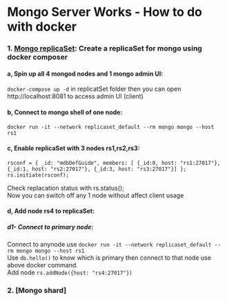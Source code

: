 # Mongo Server Works - How to do with docker
### 1. [Mongo replicaSet](https://github.com/ngonhan2k5/devops-practice/tree/master/replicaSet): Create a replicaSet for mongo using docker composer
#### a, Spin up all 4 mongod nodes and 1 mongo admin UI:
```docker-compose up -d``` in replicatSet folder then you can open http://localhost:8081 to access admin UI (client)
#### b, Connect to mongo shell of one node:
```docker run -it --network replicaset_default --rm mongo mongo --host rs1```
#### c, Enable replicaSet with 3 nodes rs1,rs2,rs3:
```
rsconf = { _id: "mdbDefGuide", members: [ {_id:0, host: "rs1:27017"}, {_id:1, host: "rs2:27017"}, {_id:3, host: "rs3:27017"}] }; 
rs.initiate(rsconf);
```
Check replacation status with rs.status(); \
Now you can switch off any 1 node without affect client usage
#### d, Add node rs4 to replicaSet:
##### d1- Connect to primary node:
Connect to anynode use 
```docker run -it --network replicaset_default --rm mongo mongo --host rs1``` \
Use ```db.hello()``` to know which is primary then connect to that node use above docker command. \
Add node
```rs.addNode({host: "rs4:27017"})```
### 2. [Mongo shard]

